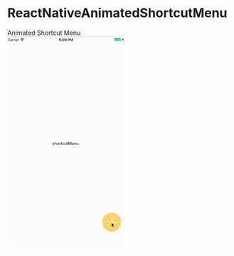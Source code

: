# ReactNativeAnimatedShortcutMenu
Animated Shortcut Menu<br>
![gif](./GIFDemo/QQ20170425-170933.gif)

